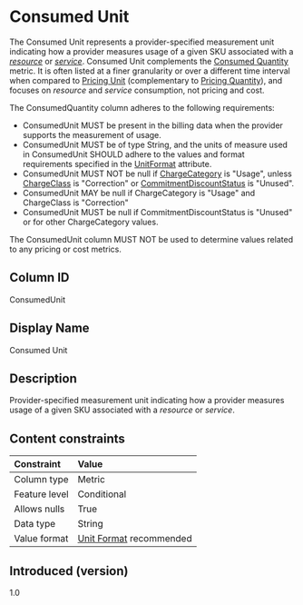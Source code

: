 # Consumed Unit

The Consumed Unit represents a provider-specified measurement unit indicating how a provider measures usage of a given SKU associated with a [*resource*](#glossary:resource) or [*service*](#glossary:service). Consumed Unit complements the [Consumed Quantity](#consumedquantity) metric. It is often listed at a finer granularity or over a different time interval when compared to [Pricing Unit](#pricingunit) (complementary to [Pricing Quantity](#pricingquantity)), and focuses on *resource* and *service* consumption, not pricing and cost.

The ConsumedQuantity column adheres to the following requirements:

* ConsumedUnit MUST be present in the billing data when the provider supports the measurement of usage.
* ConsumedUnit MUST be of type String, and the units of measure used in ConsumedUnit SHOULD adhere to the values and format requirements specified in the [UnitFormat](#unitformat) attribute.
* ConsumedUnit MUST NOT be null if [ChargeCategory](#chargecategory) is "Usage", unless [ChargeClass](#chargeclass) is "Correction" or [CommitmentDiscountStatus](#commitmentdiscountstatus) is "Unused".
* ConsumedUnit MAY be null if ChargeCategory is "Usage" and ChargeClass is "Correction"
* ConsumedUnit MUST be null if CommitmentDiscountStatus is "Unused" or for other ChargeCategory values.

The ConsumedUnit column MUST NOT be used to determine values related to any pricing or cost metrics.

## Column ID

ConsumedUnit

## Display Name

Consumed Unit

## Description

Provider-specified measurement unit indicating how a provider measures usage of a given SKU associated with a *resource* or *service*.

## Content constraints

|    Constraint   |      Value      |
|:----------------|:----------------|
| Column type     | Metric          |
| Feature level   | Conditional     |
| Allows nulls    | True            |
| Data type       | String          |
| Value format    | [Unit Format](#unitformat) recommended |

## Introduced (version)

1.0

